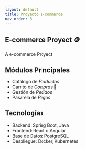 ```yaml
---
layout: default
title: Proyecto E-commerce
nav_order: 3
---
```


## E-commerce Proyect 🪙

A e-commerce Proyect

## Módulos Principales

* Catálogo de _Productos_
* Carrito de _Compras_ 🛒
* Gestión de _Pedidos_
* Pasarela de _Pagos_

## Tecnologías

* Backend: Spring Boot, Java
* Frontend: React o Angular
* Base de Datos: PostgreSQL
* Despliegue: Docker, Kubernetes
